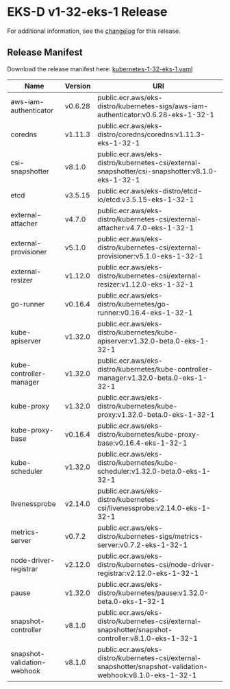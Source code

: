 # EKS-D v1-32-eks-1 Release

For additional information, see the [changelog](CHANGELOG-v1-32-eks-1.md) for this release.

## Release Manifest

Download the release manifest here: [kubernetes-1-32-eks-1.yaml](https://distro.eks.amazonaws.com/kubernetes-1-32/kubernetes-1-32-eks-1.yaml)

| Name | Version | URI |
|------|---------|-----|
| aws-iam-authenticator | v0.6.28 | public.ecr.aws/eks-distro/kubernetes-sigs/aws-iam-authenticator:v0.6.28-eks-1-32-1 |
| coredns | v1.11.3 | public.ecr.aws/eks-distro/coredns/coredns:v1.11.3-eks-1-32-1 |
| csi-snapshotter | v8.1.0 | public.ecr.aws/eks-distro/kubernetes-csi/external-snapshotter/csi-snapshotter:v8.1.0-eks-1-32-1 |
| etcd | v3.5.15 | public.ecr.aws/eks-distro/etcd-io/etcd:v3.5.15-eks-1-32-1 |
| external-attacher | v4.7.0 | public.ecr.aws/eks-distro/kubernetes-csi/external-attacher:v4.7.0-eks-1-32-1 |
| external-provisioner | v5.1.0 | public.ecr.aws/eks-distro/kubernetes-csi/external-provisioner:v5.1.0-eks-1-32-1 |
| external-resizer | v1.12.0 | public.ecr.aws/eks-distro/kubernetes-csi/external-resizer:v1.12.0-eks-1-32-1 |
| go-runner | v0.16.4 | public.ecr.aws/eks-distro/kubernetes/go-runner:v0.16.4-eks-1-32-1 |
| kube-apiserver | v1.32.0 | public.ecr.aws/eks-distro/kubernetes/kube-apiserver:v1.32.0-beta.0-eks-1-32-1 |
| kube-controller-manager | v1.32.0 | public.ecr.aws/eks-distro/kubernetes/kube-controller-manager:v1.32.0-beta.0-eks-1-32-1 |
| kube-proxy | v1.32.0 | public.ecr.aws/eks-distro/kubernetes/kube-proxy:v1.32.0-beta.0-eks-1-32-1 |
| kube-proxy-base | v0.16.4 | public.ecr.aws/eks-distro/kubernetes/kube-proxy-base:v0.16.4-eks-1-32-1 |
| kube-scheduler | v1.32.0 | public.ecr.aws/eks-distro/kubernetes/kube-scheduler:v1.32.0-beta.0-eks-1-32-1 |
| livenessprobe | v2.14.0 | public.ecr.aws/eks-distro/kubernetes-csi/livenessprobe:v2.14.0-eks-1-32-1 |
| metrics-server | v0.7.2 | public.ecr.aws/eks-distro/kubernetes-sigs/metrics-server:v0.7.2-eks-1-32-1 |
| node-driver-registrar | v2.12.0 | public.ecr.aws/eks-distro/kubernetes-csi/node-driver-registrar:v2.12.0-eks-1-32-1 |
| pause | v1.32.0 | public.ecr.aws/eks-distro/kubernetes/pause:v1.32.0-beta.0-eks-1-32-1 |
| snapshot-controller | v8.1.0 | public.ecr.aws/eks-distro/kubernetes-csi/external-snapshotter/snapshot-controller:v8.1.0-eks-1-32-1 |
| snapshot-validation-webhook | v8.1.0 | public.ecr.aws/eks-distro/kubernetes-csi/external-snapshotter/snapshot-validation-webhook:v8.1.0-eks-1-32-1 |
